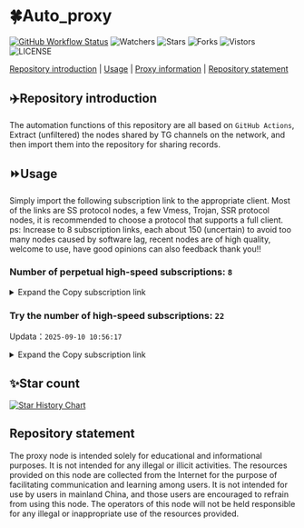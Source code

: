 # 🍀Auto_proxy
[![GitHub Workflow Status](https://img.shields.io/github/actions/workflow/status/PangTouY00/Auto_proxy/main.yml?branch=main)](https://github.com/PangTouY00/Auto_proxy/actions/workflows/main.yml?branch=main) 
![Watchers](https://img.shields.io/github/watchers/w1770946466/Auto_proxy) ![Stars](https://img.shields.io/github/stars/PangTouY00/Auto_proxy) ![Forks](https://img.shields.io/github/forks/w1770946466/Auto_proxy) ![Vistors](https://visitor-badge.laobi.icu/badge?page_id=PangTouY00.Auto_proxy) ![LICENSE](https://img.shields.io/badge/license-CC%20BY--SA%204.0-green.svg)

[Repository introduction](https://github.com/PangTouY00/Auto_proxy#Repositoryintroduction) | [Usage](https://github.com/PangTouY00/Auto_proxy#Usage) | [Proxy information](https://github.com/PangTouY00/Auto_proxy#Proxyinformation) | [Repository statement](https://github.com/PangTouY00/Auto_proxy#Repositorystatement)

## ✈️Repository introduction
The automation functions of this repository are all based on `GitHub Actions`,
Extract (unfiltered) the nodes shared by TG channels on the network, and then import them into the repository for sharing records.

## ⏩Usage
Simply import the following subscription link to the appropriate client. Most of the links are SS protocol nodes, a few Vmess, Trojan, SSR protocol nodes, it is recommended to choose a protocol that supports a full client.
ps: Increase to 8 subscription links, each about 150 (uncertain) to avoid too many nodes caused by software lag, recent nodes are of high quality, welcome to use, have good opinions can also feedback thank you!!

### Number of perpetual high-speed subscriptions: `8`

<details>
  <summary>Expand the Copy subscription link</summary>

  
- [Multiprotocol Base64 encoding](https://raw.githubusercontent.com/PangTouY00/Auto_proxy/main/Long_term_subscription1)
`https://raw.githubusercontent.com/PangTouY00/Auto_proxy/main/Long_term_subscription_num`
`Total number of merge nodes: 397`

- [Multiprotocol Base64 encoding](https://raw.githubusercontent.com/PangTouY00/Auto_proxy/main/Long_term_subscription1)
`https://raw.githubusercontent.com/PangTouY00/Auto_proxy/main/Long_term_subscription1`
`Total number of merge nodes: 50`

- [Multiprotocol Base64 encoding](https://raw.githubusercontent.com/PangTouY00/Auto_proxy/main/Long_term_subscription2)
`https://raw.githubusercontent.com/PangTouY00/Auto_proxy/main/Long_term_subscription2`
`Total number of merge nodes: 50`

- [Multiprotocol Base64 encoding](https://raw.githubusercontent.com/PangTouY00/Auto_proxy/main/Long_term_subscription3)
`https://raw.githubusercontent.com/PangTouY00/Auto_proxy/main/Long_term_subscription3`
`Total number of merge nodes: 50`

- [Multiprotocol Base64 encoding](https://raw.githubusercontent.com/PangTouY00/Auto_proxy/main/Long_term_subscription4)
`https://raw.githubusercontent.com/PangTouY00/Auto_proxy/main/Long_term_subscription4`
`Total number of merge nodes: 50`

- [Multiprotocol Base64 encoding](https://raw.githubusercontent.comPangTouY00/Auto_proxy/main/Long_term_subscription5)
`https://raw.githubusercontent.com/PangTouY00/Auto_proxy/main/Long_term_subscription5`
`Total number of merge nodes: 50`

- [Multiprotocol Base64 encoding](https://raw.githubusercontent.com/PangTouY00/Auto_proxy/main/Long_term_subscription6)
`https://raw.githubusercontent.com/PangTouY00/Auto_proxy/main/Long_term_subscription6`
`Total number of merge nodes: 50`

- [Multiprotocol Base64 encoding](https://raw.githubusercontent.com/PangTouY00/Auto_proxy/main/Long_term_subscription7)
`https://raw.githubusercontent.com/PangTouY00/Auto_proxy/main/Long_term_subscription7`
`Total number of merge nodes: 50`

- [Multiprotocol Base64 encoding](https://raw.githubusercontent.com/PangTouY00/Auto_proxy/main/Long_term_subscription8)
`https://raw.githubusercontent.com/PangTouY00/Auto_proxy/main/Long_term_subscription8`
`Total number of merge nodes: 47`

- [Clash subscription](https://raw.githubusercontent.com/PangTouY00/Auto_proxy/main/Long_term_subscription2.yaml)
`https://raw.githubusercontent.com/PangTouY00/Auto_proxy/main/Long_term_subscription1.yaml`


- [Clash subscription](https://raw.githubusercontent.com/PangTouY00/Auto_proxy/main/Long_term_subscription2.yaml)
`https://raw.githubusercontent.com/PangTouY00/Auto_proxy/main/Long_term_subscription2.yaml`


- [Clash subscription](https://raw.githubusercontent.com/PangTouY00/Auto_proxy/main/Long_term_subscription3.yaml)
`https://raw.githubusercontent.com/PangTouY00/Auto_proxy/main/Long_term_subscription3.yaml`
  
</details>

### Try the number of high-speed subscriptions: `22`
Updata：`2025-09-10 10:56:17`


<details>
  <summary>Expand the Copy subscription link</summary>  

































































































































































































































































































































































































































































































































































































































































































































































































































































































































































































































































































































































































































































































































































































































































































































































































































































































































































































































































































































































































































































































































































































































































































































































































































































































































































































































































































































































































































































































































































































































































































































































































































































































































































































































































































































































































































































































































































































































































































































































































































































































































































































































































































































































































































































































































































































































































































































































































































































































































































































































































































































































































































































































































































































































































































































































































































































































































































































































































































































































































































































































































































































































































































































































































































































































































































































































































































































































































































































































































































































































































































































































































































































































































































































































































































































































































































































































































































































































































































































































































































































































































































































































































































































































































































































































































































































































































































































































































































































































































































































































































































































































































































































































































































































































































































































































































































































































































































































































































































































































































































































































































































































































































































































































































































































































































































































































































































































































































































































































































































































































































































































































































































































































































































































































































































































































































































































































































































































































































































































































































































































































































































































































































































































































































































































































































































































































































































































































































































































































































































































































































































































































































































































































































































































































































































































































































































































































































































































































































































































































































































































































































































































































































































































































































































































































































































































































































































































































































































































































































































































































































































































































































































































































































































































































































































































































































































































































































































































































































































































































































































































































































































































































































































































































































































































































































































































































































































































































































































































































































































































































































































































































































































































































































































































































































































































































































































































































































































































































































































































































































































































































































































































































































































































































































































































































































































































































































































































































































































































































































































































































































































































































































































































































































































































































































































































































































































































































































































































































































































































































































































































































































































































































































































































































































































































































































































































































































































































































































































































































































































































































































































































































































































































































































































































































































































































































































































































































































































































































































































































































































































































































































































































































































































































































































































































































































































































































































































































































































































































































































































































































































































































































































































































































































































































































































































































































































































































>Trial subscription：
`https://ld88.nxxbbf.com/api/v1/client/subscribe?token=9e95b75540e2678cdeda5fde28b5e130`




>Trial subscription：
`https://dash.tuzivip02.top/api/v1/client/subscribe?token=f421302c7386f678630c122a633bf27e`




>Trial subscription：
`https://dash.tuzivip03.top/api/v1/client/subscribe?token=8a8260f1523270d255b0fd93dee16507`




>Trial subscription：
`https://qingyun.zybs.eu.org/api/v1/client/subscribe?token=ce1d353d3b224eb52c9024e290a6de81`




>Trial subscription：
`https://nekocloud.xx.kg/api/v1/client/subscribe?token=2f2f69a489330ef933cc717e05065b54`




>Trial subscription：
`https://kuailefeng.xyz/api/v1/client/subscribe?token=87a009c875a098c64cdbcb8e3d5bb7c7`




>Trial subscription：
`https://www.huojian2.xyz/api/v1/client/subscribe?token=2cae84eb553680b21e6bc138a11be180`




>Trial subscription：
`https://dashuai.us/api/v1/client/subscribe?token=ba51a194a5bb9f972cf54ae6b00ffc63`




>Trial subscription：
`https://dl.vfkum.website/api/v1/client/subscribe?token=cba8ea7245d59fd1c41ccffbebf5b032`




>Trial subscription：
`https://guanwang.1010520.click/api/v1/client/subscribe?token=b531cb1ddf30b211b679cb5102cbc7b5`




>Trial subscription：
`https://xiaohuolongjc.top/api/v1/client/subscribe?token=bc2d3ce50571f901930743cdd25d6e04`




>Trial subscription：
`https://nekocloud.qzz.io/api/v1/client/subscribe?token=2115d2758023038718ca90b1c1cadb3c`




>Trial subscription：
`https://sdvpapi.meytsoyxx.com/api/v1/client/subscribe?token=6911c9d978268d9f9bc8cb791c439f6d`




>Trial subscription：
`https://ldld.whtjdasha.com/api/v1/client/subscribe?token=02c84bc0a71585d83fcc4dab7999b303`




>Trial subscription：
`https://www.eeevpn.com/api/v1/client/subscribe?token=68345378c45f31478338704b753ba065`




>Trial subscription：
`https://v2b.zyrhk.top/api/v1/client/subscribe?token=c47b84a9982c756e09fb92c0060ca216`




>Trial subscription：
`http://tinnyrick8888.com/api/v1/client/subscribe?token=9951f8ef41bf4496cc1b42e6763e6c7a`




>Trial subscription：
`https://kingfisher.top/api/v1/client/subscribe?token=e646fd43c0df3a66e5c65b1a0489e7bf`




>Trial subscription：
`https://cfvpn.com/api/v1/client/subscribe?token=3336b818c716340afe390cd40a56ffde`




>Trial subscription：
`https://go.yueyun.de/api/v1/client/subscribe?token=3591507a670fc488e9be61c318346529`




>Trial subscription：
`https://dash.tuzivip01.top/api/v1/client/subscribe?token=f4ced24f66509fa71e9182743f5d524c`




>Trial subscription：
`https://yywhale.com/api/v1/client/subscribe?token=81f6839eef54d2c59801b95579d722cd`



</details>

## ✨Star count
[![Star History Chart](https://api.star-history.com/svg?repos=PangTouY00/Auto_proxy&type=Date)](https://star-history.com/#w1770946466/Auto_proxy&Date)



## Repository statement
The proxy node is intended solely for educational and informational purposes. It is not intended for any illegal or illicit activities. The resources provided on this node are collected from the Internet for the purpose of facilitating communication and learning among users. It is not intended for use by users in mainland China, and those users are encouraged to refrain from using this node. The operators of this node will not be held responsible for any illegal or inappropriate use of the resources provided.
